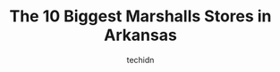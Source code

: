 ---
layout: ampstory
image: https://i0.wp.com/www.depkes.org/wp-content/uploads/2023/06/marshalls-0-in-arkansas-1685968631.jpeg?resize=640,853
author: techidn
featured: false
description: Discover the impressive array of Marshalls options in Arkansas, where you can find 10 of the largest Marshalls establishments in the area. From renowned classics to hidden gems, Arkansas off
title: The 10 Biggest Marshalls Stores in Arkansas
cover:
   title: The 10 Biggest Marshalls Stores in Arkansas
   subtitle: Rickpate
   background: https://www.depkes.org/wp-content/uploads/2023/06/marshalls-0-in-arkansas-1685968631.jpeg

pages: 
 - layout: thirds
   top: <h1>#1 Marshalls</h1>
   bottom: "<p>I have always been a fan of Marshalls - and this is just another location in the Memphis area. This is one of the best that I have been to so far. The store is neat, a</p>"
   background: https://www.depkes.org/wp-content/uploads/2023/06/marshalls-1-in-arkansas-1685968631.jpeg
   backgroundblur: true
 - layout: thirds
   top: <h1>#2 T.J. Maxx & HomeGoods</h1>
   bottom: "<p>20440 I-30, Benton, AR 72019, United States</p>"
   background: https://www.depkes.org/wp-content/uploads/2023/06/marshalls-2-in-arkansas-1685968632.jpeg
   cta:
      link: https://www.depkes.org/blog/the-10-biggest-marshalls-stores-in-arkansas/
      text: The 10 Biggest Marshalls Stores in Arkansas
 - layout: thirds
   top: <h1>#3 Marshalls</h1>
   bottom: "<p>105 Goodman Rd W, Southaven, MS 38671, United States</p>"
   background: https://www.depkes.org/wp-content/uploads/2023/06/marshalls-3-in-arkansas-1685968632.jpeg
   cta:
      link: https://www.depkes.org/blog/the-10-biggest-marshalls-stores-in-arkansas/
      text: The 10 Biggest Marshalls Stores in Arkansas
 - layout: thirds
   top: <h1>#4 T.J. Maxx</h1>
   bottom: "<p>1235 S Caraway Rd, Jonesboro, AR 72401, United States</p>"
   background: https://images.unsplash.com/photo-1518640467707-6811f4a6ab73?ixlib=rb-4.0.3&ixid=MnwxMjA3fDB8MHxwaG90by1wYWdlfHx8fGVufDB8fHx8&auto=format&fit=crop&w=640&h=853&q=80
   cta:
      link: https://www.depkes.org/blog/the-10-biggest-marshalls-stores-in-arkansas/
      text: The 10 Biggest Marshalls Stores in Arkansas
 - layout: thirds
   top: <h1>#5 Marshalls</h1>
   bottom: "<p>1697 N Germantown Pkwy, Cordova, TN 38016, United States</p>"
   background: https://images.unsplash.com/photo-1580610447943-1bfbef5efe07?ixlib=rb-4.0.3&ixid=MnwxMjA3fDB8MHxwaG90by1wYWdlfHx8fGVufDB8fHx8&auto=format&fit=crop&w=640&h=853&q=80
   cta:
      link: https://www.depkes.org/blog/the-10-biggest-marshalls-stores-in-arkansas/
      text: The 10 Biggest Marshalls Stores in Arkansas
 - layout: thirds
   top: <h1>#6 T.J. Maxx & HomeGoods</h1>
   bottom: "<p>655 Elsinger Blvd, Conway, AR 72032, United States</p>"
   background: https://images.unsplash.com/photo-1620421680010-0766ff230392?ixlib=rb-4.0.3&ixid=MnwxMjA3fDB8MHxwaG90by1wYWdlfHx8fGVufDB8fHx8&auto=format&fit=crop&w=640&h=853&q=80
   cta:
      link: https://www.depkes.org/blog/the-10-biggest-marshalls-stores-in-arkansas/
      text: The 10 Biggest Marshalls Stores in Arkansas
 - layout: thirds
   top: <h1>#7 T.J. Maxx</h1>
   bottom: "<p>406 E Joyce Blvd, Fayetteville, AR 72703, United States</p>"
   background: https://images.unsplash.com/photo-1484589065579-248aad0d8b13?ixlib=rb-4.0.3&ixid=MnwxMjA3fDB8MHxwaG90by1wYWdlfHx8fGVufDB8fHx8&auto=format&fit=crop&w=640&h=853&q=80
   cta:
      link: https://www.depkes.org/blog/the-10-biggest-marshalls-stores-in-arkansas/
      text: The 10 Biggest Marshalls Stores in Arkansas
 - layout: thirds
   middle: Continue reading...
   background: https://images.unsplash.com/photo-1541356665065-22676f35dd40?ixlib=rb-4.0.3&ixid=MnwxMjA3fDB8MHxwaG90by1wYWdlfHx8fGVufDB8fHx8&auto=format&fit=crop&w=640&h=853&q=80
   cta:
      link: https://www.depkes.org/blog/the-10-biggest-marshalls-stores-in-arkansas/
      text: The 10 Biggest Marshalls Stores in Arkansas
      
---